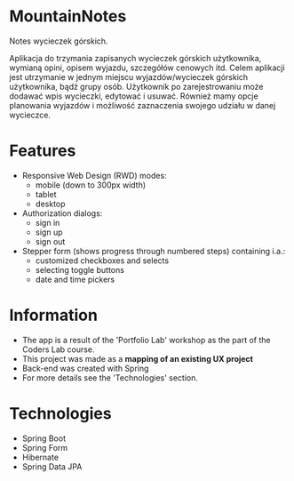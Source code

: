 # MountainNotes

Notes wycieczek górskich.

Aplikacja do trzymania zapisanych wycieczek górskich użytkownika, wymianą opini, opisem wyjazdu, szczegółów cenowych itd.
Celem aplikacji jest utrzymanie w jednym miejscu wyjazdów/wycieczek górskich użytkownika, bądź grupy osób. 
Użytkownik po zarejestrowaniu może dodawać wpis wycieczki, edytować i usuwać.
Również mamy opcje planowania wyjazdów i możliwość zaznaczenia swojego udziału w danej wycieczce.

# Features
* Responsive Web Design (RWD) modes:
  * mobile (down to 300px width)
  * tablet
  * desktop
* Authorization dialogs:
  * sign in
  * sign up
  * sign out
* Stepper form (shows progress through numbered steps) containing i.a.:
  * customized checkboxes and selects
  * selecting toggle buttons
  * date and time pickers
# Information
* The app is a result of the 'Portfolio Lab' workshop as the part of the Coders Lab course.
* This project was made as a **mapping of an existing UX project**
* Back-end was created with Spring
* For more details see the 'Technologies' section.
# Technologies
* Spring Boot
* Spring Form
* Hibernate
* Spring Data JPA
